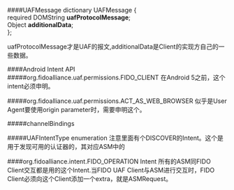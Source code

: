 ####UAFMessage
dictionary UAFMessage {  
    required DOMString **uafProtocolMessage**;  
    Object               **additionalData**;  
};

uafProtocolMessage才是UAF的报文,additionalData是Client的实现方自己的一些数据。

####Android Intent API
#####org.fidoalliance.uaf.permissions.FIDO_CLIENT
在Android 5之前，这个intent必须申明。

#####org.fidoalliance.uaf.permissions.ACT_AS_WEB_BROWSER
似乎是User Agent要使用origin parameter时，需要申明这个。

#####channelBindings

#####UAFIntentType enumeration
注意里面有个DISCOVER的Intent。这个是用于发现可用的认证器的，其对应ASM中的

####org.fidoalliance.intent.FIDO_OPERATION Intent
所有的ASM同FIDO Client交互都是用的这个Intent.当FIDO UAF Client与ASM进行交互时，FIDO Client必须向这个Client添加一个extra，就是ASMRequest。
